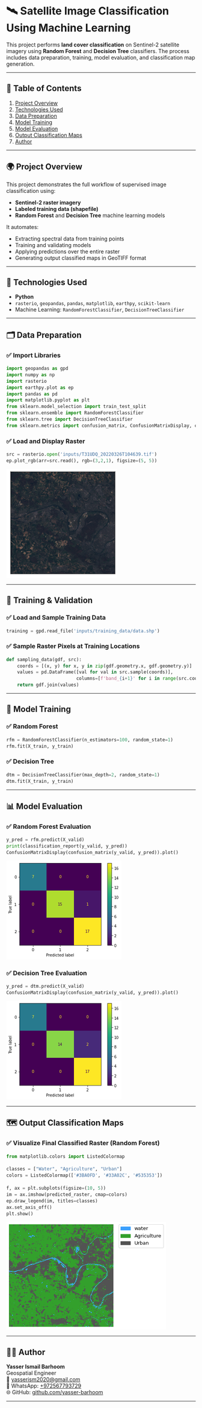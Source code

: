 
# 🛰️ Satellite Image Classification Using Machine Learning

This project performs **land cover classification** on Sentinel-2 satellite imagery using **Random Forest** and **Decision Tree** classifiers. The process includes data preparation, training, model evaluation, and classification map generation.

---

## 📌 Table of Contents

1. [Project Overview](#-project-overview)  
2. [Technologies Used](#-technologies-used)  
3. [Data Preparation](#-data-preparation)  
4. [Model Training](#-model-training)  
5. [Model Evaluation](#-model-evaluation)  
6. [Output Classification Maps](#-output-classification-maps)  
7. [Author](#-author)

---

## 🌍 Project Overview

This project demonstrates the full workflow of supervised image classification using:

- **Sentinel-2 raster imagery**
- **Labeled training data (shapefile)**
- **Random Forest** and **Decision Tree** machine learning models

It automates:

- Extracting spectral data from training points
- Training and validating models
- Applying predictions over the entire raster
- Generating output classified maps in GeoTIFF format

---

## 🧰 Technologies Used

- **Python**
- `rasterio`, `geopandas`, `pandas`, `matplotlib`, `earthpy`, `scikit-learn`
- Machine Learning: `RandomForestClassifier`, `DecisionTreeClassifier`

---

## 🗂️ Data Preparation

### ✅ Import Libraries

```python
import geopandas as gpd
import numpy as np
import rasterio
import earthpy.plot as ep
import pandas as pd
import matplotlib.pyplot as plt
from sklearn.model_selection import train_test_split
from sklearn.ensemble import RandomForestClassifier
from sklearn.tree import DecisionTreeClassifier
from sklearn.metrics import confusion_matrix, ConfusionMatrixDisplay, classification_report
```

### ✅ Load and Display Raster

```python
src = rasterio.open('inputs/T31UDQ_20220326T104639.tif')
ep.plot_rgb(arr=src.read(), rgb=(3,2,1), figsize=(5, 5))
```

![RGB Raster](output_4_0.png)

---

## 🧪 Training & Validation

### ✅ Load and Sample Training Data

```python
training = gpd.read_file('inputs/training_data/data.shp')
```

### ✅ Sample Raster Pixels at Training Locations

```python
def sampling_data(gdf, src):
    coords = [(x, y) for x, y in zip(gdf.geometry.x, gdf.geometry.y)]
    values = pd.DataFrame([val for val in src.sample(coords)], 
                          columns=[f'band_{i+1}' for i in range(src.count)])
    return gdf.join(values)
```

---

## 🧠 Model Training

### ✅ Random Forest

```python
rfm = RandomForestClassifier(n_estimators=100, random_state=1)
rfm.fit(X_train, y_train)
```

### ✅ Decision Tree

```python
dtm = DecisionTreeClassifier(max_depth=2, random_state=1)
dtm.fit(X_train, y_train)
```

---

## 📊 Model Evaluation

### ✅ Random Forest Evaluation

```python
y_pred = rfm.predict(X_valid)
print(classification_report(y_valid, y_pred))
ConfusionMatrixDisplay(confusion_matrix(y_valid, y_pred)).plot()
```

![Confusion Matrix - RF](output_29_1.png)

### ✅ Decision Tree Evaluation

```python
y_pred = dtm.predict(X_valid)
ConfusionMatrixDisplay(confusion_matrix(y_valid, y_pred)).plot()
```

![Confusion Matrix - DT](output_41_1.png)

---

## 🗺️ Output Classification Maps

### ✅ Visualize Final Classified Raster (Random Forest)

```python
from matplotlib.colors import ListedColormap

classes = ["Water", "Agriculture", "Urban"]
colors = ListedColormap(['#3BA0FD', '#33A02C', '#535353'])

f, ax = plt.subplots(figsize=(10, 5))
im = ax.imshow(predicted_raster, cmap=colors)
ep.draw_legend(im, titles=classes)
ax.set_axis_off()
plt.show()
```

![Classified Map](output_36_0.png)

---

## 👨‍💻 Author

**Yasser Ismail Barhoom**  
Geospatial Engineer  
📧 [yasserism2020@gmail.com](mailto:yasserism2020@gmail.com)  
💬 WhatsApp: [+972567793729](https://wa.me/972567793729)  
🌐 GitHub: [github.com/yasser-barhoom](https://github.com/yasser-barhoom)

---
